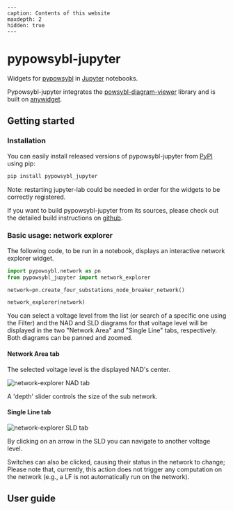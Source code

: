 ```{toctree}
---
caption: Contents of this website
maxdepth: 2
hidden: true
---

```

# pypowsybl-jupyter
Widgets for [pypowsybl](https://github.com/powsybl/pypowsybl) in [Jupyter](https://jupyter.org) notebooks. 

Pypowsybl-jupyter integrates the [powsybl-diagram-viewer](https://github.com/powsybl/powsybl-diagram-viewer) library and is built on [anywidget](https://github.com/manzt/anywidget/).

## Getting started

### Installation

You can easily install released versions of pypowsybl-jupyter from
[PyPI](https://pypi.org/project/pypowsybl-jupyter/) using pip:


```bash
pip install pypowsybl_jupyter
```

Note: restarting jupyter-lab could be needed in order for the widgets to be correctly registered.

If you want to build pypowsybl-jupyter from its sources, please check out the detailed build instructions on [github](https://github.com/powsybl/pypowsybl-jupyter).

### Basic usage: network explorer

The following code, to be run in a notebook, displays an interactive network explorer widget. 

```python
import pypowsybl.network as pn
from pypowsybl_jupyter import network_explorer

network=pn.create_four_substations_node_breaker_network()

network_explorer(network)
```

You can select a voltage level from the list (or search of a specific one using the Filter) and the NAD and SLD diagrams for that voltage level will be displayed in the two "Network Area" and "Single Line" tabs, respectively. Both diagrams can be panned and zoomed.

####  Network Area tab

The selected voltage level is the displayed NAD's center. 

![network-explorer  NAD tab](/_static/img/network_explorer_1.png)

A 'depth' slider controls the size of the sub network.

#### Single Line tab

![network-explorer SLD tab](/_static/img/network_explorer_2.png)

By clicking on an arrow in the SLD you can navigate to another voltage level. 

Switches can also be clicked, causing their status in the network to change; Please note that, currently, this action does not trigger any computation on the network  (e.g., a LF is not   automatically run on the network).


## User guide

